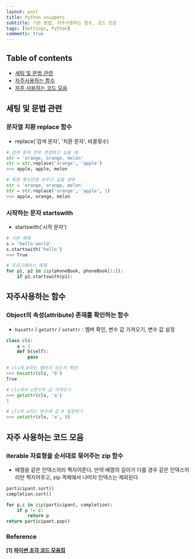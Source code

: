 ```yaml
---
layout: post
title: Python snippets
subtitle: 기본 문법, 자주사용하는 함수, 코드 모음
tags: [Settings, Python]
comments: true
---
```


## Table of contents
- [세팅 및 문법 관련](#세팅-및-문법-관련)
- [자주사용하는 함수](#자주사용하는-함수)
- [자주 사용하는 코드 모음](#자주-사용하는-코드-모음)  

## 세팅 및 문법 관련  
### 문자열 치환 replace 함수  
- replace('검색 문자', '치환 문자', 바꿀횟수)  

```python
# 검색 문자 전부 변경하고 싶을 때
str = 'orange, orange, melon'
str = str.replace('orange', 'apple')
>>> apple, apple, melon

# 특정 횟수만큼 바꾸고 싶을 경우
str = 'orange, orange, melon'
str = str.replace('orange', 'apple', 1)
>>> apple, orange, melon
```

### 시작하는 문자 startswith  
- startswith('시작 문자')

```python
# 기본 예제
s = 'hello world'
s.startswith('hello')
>>> True

# 프로그래머스 예제
for p1, p2 in zip(phoneBook, phoneBook[1:]):
    if p2.startswith(p1):
```

## 자주사용하는 함수  
### Object의 속성(attribute) 존재를 확인하는 함수  
- `hasattr` / `getattr` / `setattr` : 멤버 확인, 변수 값 가져오기, 변수 값 설정  

```python
class cls:
    a = 1
    def b(self):
        pass

# cls에 b라는 멤버가 있는지 확인
>>> hasattr(cls, 'b')
True

# cls에서 a변수의 값 가져오기
>>> getattr(cls, 'a')
1

# cls의 a라는 변수에 값 9 설정하기
>>> setattr(cls, 'a', 9)
```


## 자주 사용하는 코드 모음
### iterable 자료형을 순서대로 묶어주는 zip 함수  
- 배열을 같은 인덱스끼리 짝지어준다. 만약 배열의 길이가 다를 경우 같은 인덱스끼리만 짝지어주고, zip 객체에서 나머지 인덱스는 제외된다  

```python
participant.sort()
completion.sort()

for p,c in zip(participant, completion):
    if p != c:
        return p
return participant.pop()
```


### Reference
**[1] [파이썬 조각 코드 모음집](https://wikidocs.net/book/536)**  



